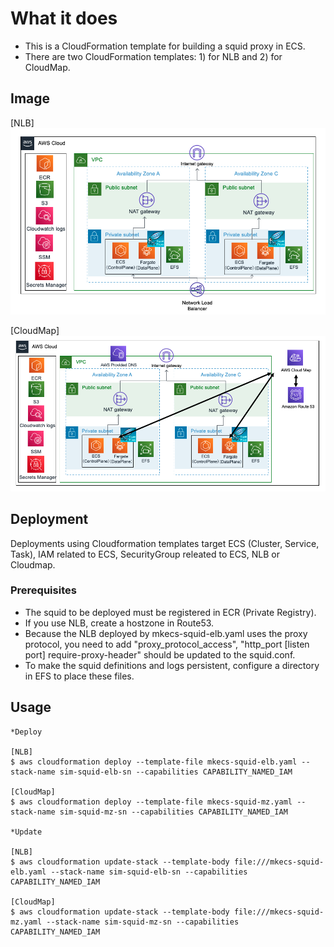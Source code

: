 # What it does

* This is a CloudFormation template for building a squid proxy in ECS.
* There are two CloudFormation templates: 1) for NLB and 2) for CloudMap.

## Image

   [NLB]
<img src="/images/nlb.png" >

   [CloudMap]
<img src="/images/Cloudmap.png" >

## Deployment

Deployments using Cloudformation templates target ECS (Cluster, Service, Task), IAM related to ECS, SecurityGroup releated to ECS, NLB or Cloudmap.

### Prerequisites

* The squid to be deployed must be registered in ECR (Private Registry). 
* If you use NLB, create a hostzone in Route53. 
* Because the NLB deployed by mkecs-squid-elb.yaml uses the proxy protocol, you need to add "proxy_protocol_access", "http_port [listen port] require-proxy-header" should be updated to the squid.conf.
* To make the squid definitions and logs persistent, configure a directory in EFS to place these files.

## Usage

    *Deploy

    [NLB]
    $ aws cloudformation deploy --template-file mkecs-squid-elb.yaml --stack-name sim-squid-elb-sn --capabilities CAPABILITY_NAMED_IAM

    [CloudMap]
    $ aws cloudformation deploy --template-file mkecs-squid-mz.yaml --stack-name sim-squid-mz-sn --capabilities CAPABILITY_NAMED_IAM

    *Update

    [NLB]
    $ aws cloudformation update-stack --template-body file:///mkecs-squid-elb.yaml --stack-name sim-squid-elb-sn --capabilities CAPABILITY_NAMED_IAM 

    [CloudMap]
    $ aws cloudformation update-stack --template-body file:///mkecs-squid-mz.yaml --stack-name sim-squid-mz-sn --capabilities CAPABILITY_NAMED_IAM
